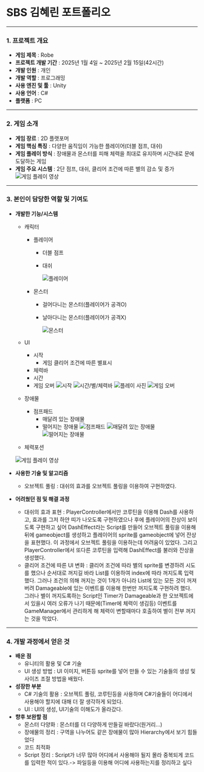
# SBS 김혜린 포트폴리오

---
### 1. 프로젝트 개요
+ **게임 제목** : Robe
+ **프로젝트 개발 기간** : 2025년 1월 4일 ~ 2025년 2월 15일(42시간)
+ **개발 인원** : 개인
+ **개발 역할** : 프로그래밍
+ **사용 엔진 및 툴** : Unity
+ **사용 언어** : C#
+ **플랫폼** : PC
---
### 2. 게임 소개
+ **게임 장르** : 2D 플랫포머
+ **게임 핵심 특징** : 다양한 움직임이 가능한 플레이어(더블 점프, 대쉬)
+ **게임 플레이 방식** : 장애물과 몬스터를 피해 체력을 최대로 유지하며 시간내로 문에 도달하는 게임
+ **게임 주요 시스템** : 2단 점프, 대쉬, 클리어 조건에 따른 별의 감소 및 증가
  ![게임 플레이 영상](https://github.com/user-attachments/assets/f5c22017-e38b-433f-a1b5-26d2795c2f3a)

---
### 3. 본인이 담당한 역할 및 기여도
+ **개발한 기능/시스템**
	+ 캐릭터
   		+ 플레이어
			+ 더블 점프
			+ 대쉬
       
       			![플레이어](https://github.com/user-attachments/assets/057a8416-fe92-4839-9c7b-e66785cabc56)
		+ 몬스터
			+ 걸어다니는 몬스터(플레이어가 공격O)
			+ 날아다니는 몬스터(플레이어가 공격X)
     
     			![몬스터](https://github.com/user-attachments/assets/cd00d34e-c59a-4276-9b69-f4c02cb37ad9)

	+ UI
		+ 시작
    		+ 게임 클리어 조건에 따른 별표시
		+ 체력바
		+ 시간
  		+ 게임 오버
    		![시작](https://github.com/user-attachments/assets/432bc7c2-99e0-439d-86d4-4bd44587f06c)
		![시간/별/체력바](https://github.com/user-attachments/assets/84923ad6-4eee-4e06-8c64-b1fad4cc90f9)
		![플레이 사진](https://github.com/user-attachments/assets/3e7d5103-5239-4d21-b897-d07964c09090)
		![게임 오버](https://github.com/user-attachments/assets/571dcf16-9b50-4134-ba03-55ac1b6c4bfa)

	+ 장애물
   		+ 점프패드
       		+ 매달려 있는 장애물
           	+ 떨어지는 장애물
          	![점프패드](https://github.com/user-attachments/assets/ffb8ff81-2a2d-4fa5-b35f-afc78c056e2e)
		![매달려 있는 장애물](https://github.com/user-attachments/assets/ec3c035c-3f2d-414f-9069-915de4371846)
		![떨어지는 장애물](https://github.com/user-attachments/assets/82b40185-4226-4730-8d2d-7b88d5a41185)

          	
	+ 체력포션
   
   	![게임 플레이 영상](https://github.com/user-attachments/assets/04a9a05a-fdfc-4085-83b7-0d60ebf611d1)
+ **사용한 기술 및 알고리즘**
	+ 오브젝트 풀링 : 대쉬의 효과를 오브젝트 풀링을 이용하여 구현하였다.
+ **어려웠던 점 및 해결 과정**
	+ 대쉬의 효과 표현 : PlayerController에서만 코루틴을 이용해 Dash를 사용하고, 효과를 그저 하얀 띠가 나오도록 구현하였으나 후에 플레이어의 잔상이 보이도록 구현하고 싶어 DashEffect라는 Script를 만들어 오브젝트 풀링을 이용해 뒤에 gameobject를 생성하고 플레이어의 sprite를 gameobject에 넣어 잔상을 표현했다. 이 과정에서 오브젝트 풀링을 이용하는데 어려움이 있었다. 그리고 PlayerController에서 또다른 코루틴을 입력해 DashEffect를 불러와 잔상을 생성했다.
	+ 클리어 조건에 따른 UI 변화 : 클리어 조건에 따라 별의 sprite를 변경하려 시도를 했으나 순서대로 꺼지길 바라 List를 이용하여 index에 따라 꺼지도록 입력했다. 그러나 조건의 의해 꺼지는 것이 1개가 아니라 List에 있는 모든 것이 꺼져버려 Damageable에 있는 이벤트를 이용해 한번만 꺼지도록 구현하려 했다. 그러나 별이 꺼지도록하는 Script인 Timer가 Damageable과 한 오브젝트에서 있을시 여러 오류가 나기 때문에(Timer에 체력이 생김등) 이벤트를 GameManager에서 관리하게 해 체력이 변할때마다 호출하여 별이 전부 꺼지는 것을 막았다.
---
### 4. 개발 과정에서 얻은 것
+ **배운 점**
	+ 유니티의 활용 및 C# 기술
	+ UI 생성 방법 : UI 이미지, 버튼등 sprite를 넣어 만들 수 있는 기술들의 생성 및 사이즈 조절 방법을 배웠다.
+ **성장한 부분**
	+ C# 기술의 활용 : 오브젝트 풀링, 코루틴등을 사용하며 C#기술들이 어디에서 사용해야 할지에 대해 더 잘 생각하게 되었다.
	+ UI : UI의 생성, UI기술의 이해도가 올라갔다.
+ **향후 보완할 점**
	+ 몬스터 다양화 : 몬스터를 더 다양하게 만들길 바랐다(원거리...)
	+ 장애물의 정리 : 구역을 나누어도 같은 장애물이 많아 Hierarchy에서 보기 힘들었다
	+ 코드 최적화
	+ Script 정리 : Script가 너무 많아 어디에서 사용해야 될지 몰라 중복되게 코드를 입력한 적이 있다.-> 파일등을 이용해 어디에 사용하는지를 정리하고 싶다
